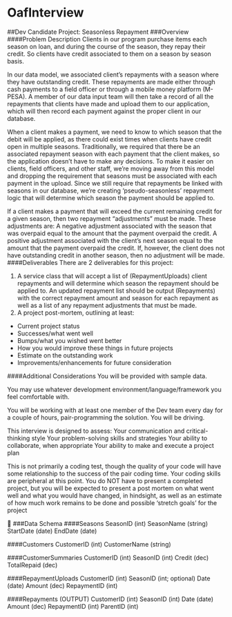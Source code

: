 # OafInterview

##Dev Candidate Project: Seasonless Repayment 
###Overview
####Problem Description
Clients in our program purchase items each season on loan, and during the course of the season, they repay their credit. So clients have credit associated to them on a season by season basis. 

In our data model, we associated client’s repayments with a season where they have outstanding credit. These repayments are made either through cash payments to a field officer or through a mobile money platform (M-PESA). A member of our data input team will then take a record of all the repayments that clients have made and upload them to our application, which will then record each payment against the proper client in our database. 

When a client makes a payment, we need to know to which season that the debit will be applied, as there could exist times when clients have credit open in multiple seasons. Traditionally, we required that there be an associated repayment season with each payment that the client makes, so the application doesn’t have to make any decisions. To make it easier on clients, field officers, and other staff, we’re moving away from this model and dropping the requirement that seasons must be associated with each payment in the upload. Since we still require that repayments be linked with seasons in our database, we’re creating ‘pseudo-seasonless’ repayment logic that will determine which season the payment should be applied to. 

If a client makes a payment that will exceed the current remaining credit for a given season, then two repayment “adjustments” must be made. These adjustments are:
A negative adjustment associated with the season that was overpaid equal to the amount that the payment overpaid the credit.
A positive adjustment associated with the client’s next season equal to the amount that the payment overpaid the credit.
If, however, the client does not have outstanding credit in another season, then no adjustment will be made. 
####Deliverables
There are 2 deliverables for this project:

1. A service class that will accept a list of (RepaymentUploads) client repayments and will determine which season the repayment should be applied to. An updated repayment list should be output (Repayments) with the correct repayment amount and season for each repayment as well as a list of any repayment adjustments that must be made.
1. A project post-mortem, outlining at least:
  * Current project status
  * Successes/what went well
  * Bumps/what you wished went better
  * How you would improve these things in future projects
  * Estimate on the outstanding work
  * Improvements/enhancements for future consideration
  
####Additional Considerations
You will be provided with sample data.  

You may use whatever development environment/language/framework you feel comfortable with.

You will be working with at least one member of the Dev team every day for a couple of hours, pair-programming the solution.  You will be driving.

This interview is designed to assess:
Your communication and critical-thinking style
Your problem-solving skills and strategies
Your ability to collaborate, when appropriate
Your ability to make and execute a project plan

This is not primarily a coding test, though the quality of your code will have some relationship to the success of the pair coding time.  Your coding skills are peripheral at this point.  You do NOT have to present a completed project, but you will be expected to present a post mortem on what went well and what you would have changed, in hindsight, as well as an estimate of how much work remains to be done and possible ‘stretch goals’ for the project


###Data Schema
####Seasons
  SeasonID (int)
  SeasonName (string)
  StartDate (date)
  EndDate (date)

####Customers
  CustomerID (int)
  CustomerName (string)

####CustomerSummaries
  CustomerID (int)
  SeasonID (int)
  Credit (dec)
  TotalRepaid (dec)

####RepaymentUploads
  CustomerID (int)
  SeasonID (int; optional)
  Date (date)
  Amount (dec)
  RepaymentID (int)

####Repayments (OUTPUT)
  CustomerID (int)
  SeasonID (int)
  Date (date)
  Amount (dec)
  RepaymentID (int)
  ParentID (int)

